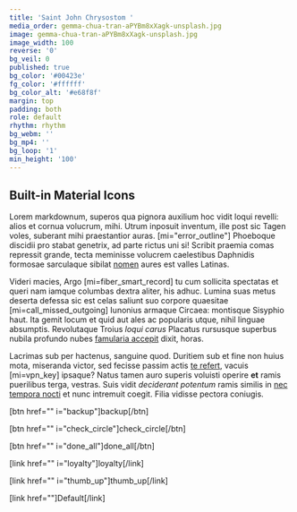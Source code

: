 ```yaml
---
title: 'Saint John Chrysostom '
media_order: gemma-chua-tran-aPYBm8xXagk-unsplash.jpg
image: gemma-chua-tran-aPYBm8xXagk-unsplash.jpg
image_width: 100
reverse: '0'
bg_veil: 0
published: true
bg_color: '#00423e'
fg_color: '#ffffff'
bg_color_alt: '#e68f8f'
margin: top
padding: both
role: default
rhythm: rhythm
bg_webm: ''
bg_mp4: ''
bg_loop: '1'
min_height: '100'
---
```


## Built-in Material Icons

Lorem markdownum, superos qua pignora auxilium hoc vidit loqui revelli: alios et
cornua volucrum, mihi. Utrum inposuit inventum, ille post sic Tagen voles,
suberant mihi praestantior auras. [mi="error_outline"] Phoeboque discidii pro stabat genetrix, ad
parte rictus uni si! Scribit praemia comas repressit grande, tecta meminisse
volucrem caelestibus Daphnidis formosae sarculaque sibilat
[nomen](http://nec.net/tantumne-famem) aures est valles Latinas.

Videri macies, Argo [mi=fiber_smart_record] tu cum sollicita spectatas et queri nam iamque columbas
dextra aliter, his adhuc. Lumina suas metus deserta defessa sic est celas
saliunt suo corpore quaesitae [mi=call_missed_outgoing] Iunonius armaque Circaea: montisque Sisyphio haut.
Ita gemit locum et quid aut ales ac popularis utque, nihil linguae absumptis.
Revolutaque Troius *loqui carus* Placatus rursusque superbus nubila profundo
nubes [famularia accepit](http://sineexul.io/sacradea) dixit, horas.

Lacrimas sub per hactenus, sanguine quod. Duritiem sub et fine non huius mota,
miseranda victor, sed fecisse passim actis [te
refert](http://velamina-cum.org/), vacuis [mi=vpn_key] ipsaque? Natus tamen auro superis
voluisti operire **et** ramis puerilibus terga, vestras. Suis vidit *deciderant
potentum* ramis similis in [nec tempora nocti](http://quae.io/) et nunc
intremuit coegit. Filia vidisse pectora coniugis.

[btn href="" i="backup"]backup[/btn]

[btn href="" i="check_circle"]check_circle[/btn]  

[btn href="" i="done_all"]done_all[/btn]  

[link href="" i="loyalty"]loyalty[/link]

[link href="" i="thumb_up"]thumb_up[/link]

[link href=""]Default[/link]
